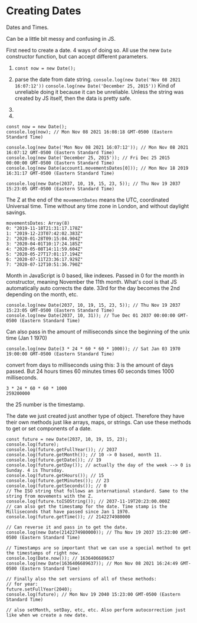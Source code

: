 # Creating Dates

Dates and Times.

Can be a little bit messy and confusing in JS.

First need to create a date. 4 ways of doing so. All use the new `Date` constructor function, but can accept different parameters.

1. `const now = new Date();`

2. parse the date from date string. `console.log(new Date('Nov 08 2021 16:07:12'))`
   `console.log(new Date('December 25, 2015'))`
   Kind of unreliable doing it because it can be unreliable. Unless the string was created by JS itself, then the data is pretty safe.

3.

4.

```
const now = new Date();
console.log(now); // Mon Nov 08 2021 16:08:18 GMT-0500 (Eastern Standard Time)

console.log(new Date('Mon Nov 08 2021 16:07:12')); // Mon Nov 08 2021 16:07:12 GMT-0500 (Eastern Standard Time)
console.log(new Date('December 25, 2015')); // Fri Dec 25 2015 00:00:00 GMT-0500 (Eastern Standard Time)
console.log(new Date(account1.movementsDates[0])); // Mon Nov 18 2019 16:31:17 GMT-0500 (Eastern Standard Time)

console.log(new Date(2037, 10, 19, 15, 23, 5)); // Thu Nov 19 2037 15:23:05 GMT-0500 (Eastern Standard Time)
```

The Z at the end of the `movementDates` means the UTC, coordinated Universal time. Time without any time zone in London, and without daylight savings.

```
movementsDates: Array(8)
0: "2019-11-18T21:31:17.178Z"
1: "2019-12-23T07:42:02.383Z"
2: "2020-01-28T09:15:04.904Z"
3: "2020-04-01T10:17:24.185Z"
4: "2020-05-08T14:11:59.604Z"
5: "2020-05-27T17:01:17.194Z"
6: "2020-07-11T23:36:17.929Z"
7: "2020-07-12T10:51:36.790Z"
```

Month in JavaScript is 0 based, like indexes. Passed in 0 for the month in constructor, meaning November the 11th month. What's cool is that JS automatically auto corrects the date. 33rd for the day becomes the 2nd depending on the month, etc.

```
console.log(new Date(2037, 10, 19, 15, 23, 5)); // Thu Nov 19 2037 15:23:05 GMT-0500 (Eastern Standard Time)
console.log(new Date(2037, 10, 31)); // Tue Dec 01 2037 00:00:00 GMT-0500 (Eastern Standard Time)
```

Can also pass in the amount of milliseconds since the beginning of the unix time (Jan 1 1970)

```
console.log(new Date(3 * 24 * 60 * 60 * 1000)); // Sat Jan 03 1970 19:00:00 GMT-0500 (Eastern Standard Time)
```

convert from days to milliseconds using this: 3 is the amount of days passed. But 24 hours times 60 minutes times 60 seconds times 1000 milliseconds.

```
3 * 24 * 60 * 60 * 1000
259200000
```

the 25 number is the timestamp.

The date we just created just another type of object. Therefore they have their own methods just like arrays, maps, or strings. Can use these methods to get or set components of a date.

```
const future = new Date(2037, 10, 19, 15, 23);
console.log(future);
console.log(future.getFullYear()); // 2037
console.log(future.getMonth()); // 10 -> 0 based, month 11.
console.log(future.getDate()); // 19
console.log(future.getDay()); // actually the day of the week --> 0 is Sunday. 4 is Thursday.
console.log(future.getHours()); // 15
console.log(future.getMinutes()); // 23
console.log(future.getSeconds()); // 0
// The ISO string that follows an international standard. Same to the string from movements with the Z.
console.log(future.toISOString()); // 2037-11-19T20:23:00.000Z
// can also get the timestamp for the date. Time stamp is the Milliseconds that have passed since Jan 1 1970.
console.log(future.getTime()); // 2142274980000

// Can reverse it and pass in to get the date.
console.log(new Date(2142274980000)); // Thu Nov 19 2037 15:23:00 GMT-0500 (Eastern Standard Time)

// Timestamps are so important that we can use a special method to get the timestamps of right now.
console.log(Date.now()); // 1636406689637
console.log(new Date(1636406689637)); // Mon Nov 08 2021 16:24:49 GMT-0500 (Eastern Standard Time)

// Finally also the set versions of all of these methods:
// for year:
future.setFullYear(2040);
console.log(future); // Mon Nov 19 2040 15:23:00 GMT-0500 (Eastern Standard Time)

// also setMonth, setDay, etc, etc. Also perform autocorrection just like when we create a new date.
```
